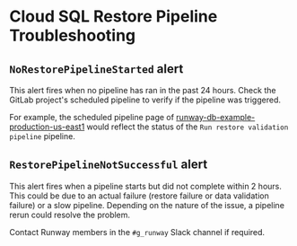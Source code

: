# Cloud SQL Restore Pipeline Troubleshooting

## `NoRestorePipelineStarted` alert

This alert fires when no pipeline has ran in the past 24 hours. Check the GitLab project's scheduled pipeline to verify if the pipeline was triggered.

For example, the scheduled pipeline page of
[runway-db-example-production-us-east1](https://ops.gitlab.net/gitlab-com/gl-infra/platform/runway/cloudsql_backups_validation/runway-db-example-production-us-east1/-/pipeline_schedules) would reflect the
status of the `Run restore validation pipeline` pipeline.

## `RestorePipelineNotSuccessful` alert

This alert fires when a pipeline starts but did not complete within 2 hours. This could be due to an actual failure (restore failure or data validation failure) or
a slow pipeline. Depending on the nature of the issue, a pipeline rerun could resolve the problem.

Contact Runway members in the `#g_runway` Slack channel if required.
